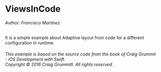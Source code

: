 # ViewsInCode


###### Author: Francisco Martinez

It is a simple example about Adaptive layout from code for a different configuration in runtime.

###### *This example is based on the source code from the book of Craig Grummit - iOS Development with Swift.</br>Copyright © 2016 Craig Grummitt. All rights reserved.*
